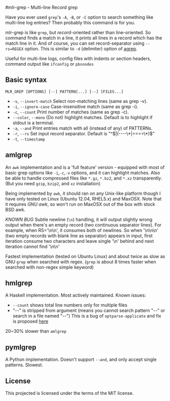 #mlr-grep - Multi-line Record grep

Have you ever used `grep`'s  `-A`, `-B`, or `-C` option to search something like multi-line log entries? Then probably this command is for you.

mlr-grep is like `grep`, but _record_-oriented rather than line-oriented.
So command finds a match in a line, it prints all lines in a record which has the match line in it.
And of course, you can set record-separator using `--rs=REGEX` option.
This is similar to `-d` (delimiter) option of [agrep](http://www.tgries.de/agrep/agrephlp.html).

Useful for multi-line logs, config files with indents or section headers, command output like `ifconfig` or `pbsnodes`


## Basic syntax

`MLR_GREP [OPTIONS] [--] PATTERN[...] [--] [FILES...]`

* `-v`, `--invert-match`    Select non-matching lines (same as grep -v).
* `-i`, `--ignore-case`     Case-insensitive match (same as grep -i).
* `-c`, `--count`           Print number of matches (same as grep -c).
* `--color`, `--mono`       (Do not) highlight matches.
                            Default is to highlight if stdout is a terminal.
* `-a`, `--and`             Print entries match with all (instead of any) of PATTERNs.
* `-r`, `--rs`              Set input record separator. Default is "^$|(----\*|====\*)$"
* `-t`, `--timestamp`



## amlgrep
An `awk` implementation and is a 'full feature' version - equipped with most of basic grep options like `-i`,`-c`,`-v` options, and it can highlight matches. Also be able to handle compressed files like `*.gz`, `*.bz2`, and `*.xz` transparently. (But you need `gzip`, `bzip2`, and `xz` installation)

Being implemented by `awk`, it should ran on any Unix-like platform though I have only tested on Linux (Ubuntu 12.04, RHEL5.x) and MaxOSX. Note that it requires *GNU awk*, so won't run on MaxOSX out of the box with stock BSD awk.

*KNOWN BUG* Subtle newline (`\n`) handling, it will output slightly wrong output when there's an empty record (two continuous separator lines). For example, when RS='\n\n', it consumes both of newlines. So when '\n\n\n' (two empty records with blank line as separator) appears in input, first iteration consume two characters and leave single '\n' behind and next iteration cannot find '\n\n'

Fastest implementation (tested on Ubuntu Linux) and about twice as slow as GNU `grep` when searched with regex. (`grep` is about 8 times faster when searched with non-regex simple keyword)


## hmlgrep
A Haskell implementation. Most actively maintained.
Known issues:
* `--count` shows total line numbers only for multiple files
* "--" is stripped from argument (means you cannot search pattern "--" or search in a file named "--") This is a bug of `optparse-applicate` and fix is proposed [here](https://github.com/pcapriotti/optparse-applicative/pull/99)

20~30% slower than `amlgrep`


## pymlgrep
A Python implementation. Doesn't support `--and`, and only accept single patterns.
Slowest.


## License
This projected is licensed under the terms of the MIT license.

